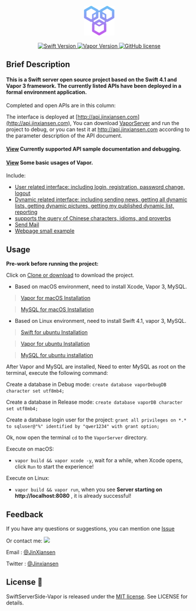 
<p align="center">
    <img height="80" src="Source/icon.png"/>
    <br>
    <br>
    <a href="http://swift.org">
        <img src="https://img.shields.io/badge/Swift-4.1-brightgreen.svg" alt="Swift Version">
    </a>
    <a href="http://vapor.codes">
        <img src="https://img.shields.io/badge/Vapor-3-F6CBCA.svg" alt="Vapor Version">
    </a>
    <a href="LICENSE">
        <img src="https://img.shields.io/badge/license-MIT-blue.svg" alt="GitHub license">
    </a>
</p>

## Brief Description
#### This is a Swift server open source project based on the Swift 4.1 and Vapor 3 framework. The currently listed APIs have been deployed in a formal environment application.

Completed and open APIs are in this column:

The interface is deployed at [http://api.jinxiansen.com](http://api.jinxiansen.com),
You can download [VaporServer](https://github.com/Jinxiansen/SwiftServerSide-Vapor) and run the project to debug, or you can test it at http://api.jinxiansen.com according to the parameter description of the API document.


#### [View](Source/API.md) Currently supported API sample documentation and debugging.

#### [View](Source/VaporUsage.md) Some basic usages of Vapor.

Include:

* [User related interface: including login, registration, password change, logout](Source/API.md/#用户)
* [Dynamic related interface: including sending news, getting all dynamic lists, getting dynamic pictures, getting my published dynamic list, reporting](Source/API.md/#动态)
* [supports the query of Chinese characters, idioms, and proverbs](Source/API.md/#字典)
* [Send Mail](Source/API.md/#邮件)
* [Webpage small example](Source/API.md/#网页)


## Usage

**Pre-work before running the project:**

Click on [Clone or download](https://github.com/Jinxiansen/SwiftServerSide-Vapor/archive/master.zip) to download the project.

* Based on macOS environment, need to install Xcode, Vapor 3, MySQL.

> [Vapor for macOS Installation](https://docs.vapor.codes/3.0/install/macos/)

> [MySQL for macOS Installation](https://segmentfault.com/a/1190000007838188)

* Based on Linux environment, need to install Swift 4.1, vapor 3, MySQL.

> [Swift for ubuntu Installation](https://swift.org/download/#releases)

> [Vapor for ubuntu Installation](https://docs.vapor.codes/3.0/install/ubuntu/)

> [MySQL for ubuntu installation](http://prog3.com/sbdm/blog/vXueYing/article/details/52330180)

After Vapor and MySQL are installed,
Need to enter MySQL as root on the terminal, execute the following command:

Create a database in Debug mode:
`create database vaporDebugDB character set utf8mb4;`

Create a database in Release mode:
`create database vaporDB character set utf8mb4;`

Create a database login user for the project:
`grant all privileges on *.* to sqluser@"%" identified by "qwer1234" with grant option;`

Ok, now open the terminal `cd` to the `VaporServer` directory.

Execute on macOS:

* `vapor build && vapor xcode -y`, wait for a while, when Xcode opens, click `Run` to start the experience!

Execute on Linux:

* `vapor build && vapor run`, when you see **Server starting on http://localhost:8080** , it is already successful!


## Feedback

If you have any questions or suggestions, you can mention one [Issue](https://github.com/Jinxiansen/SwiftServerSide-Vapor/issues)

Or contact me: ![](Source/zz.jpg)

Email : [@JinXiansen](hi@jinxiansen.com)

Twitter : [@Jinxiansen](https://twitter.com/jinxiansen)

## License 📄


SwiftServerSide-Vapor is released under the [MIT license](LICENSE). See LICENSE for details.
